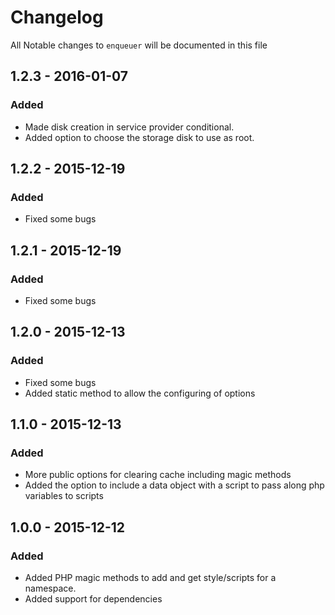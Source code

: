 # Changelog

All Notable changes to `enqueuer` will be documented in this file

## 1.2.3 - 2016-01-07

### Added
- Made disk creation in service provider conditional.
- Added option to choose the storage disk to use as root.

## 1.2.2 - 2015-12-19

### Added
- Fixed some bugs

## 1.2.1 - 2015-12-19

### Added
- Fixed some bugs

## 1.2.0 - 2015-12-13

### Added
- Fixed some bugs
- Added static method to allow the configuring of options

## 1.1.0 - 2015-12-13

### Added
- More public options for clearing cache including magic methods
- Added the option to include a data object with a script to pass along php variables to scripts

## 1.0.0 - 2015-12-12

### Added
- Added PHP magic methods to add and get style/scripts for a namespace.
- Added support for dependencies